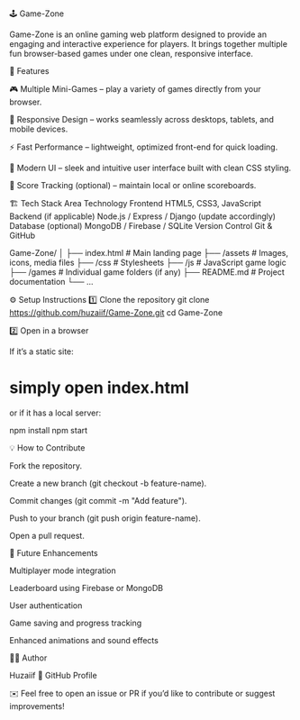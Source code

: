 🕹️ Game-Zone

Game-Zone is an online gaming web platform designed to provide an engaging and interactive experience for players.
It brings together multiple fun browser-based games under one clean, responsive interface.

🚀 Features

🎮 Multiple Mini-Games – play a variety of games directly from your browser.

🧭 Responsive Design – works seamlessly across desktops, tablets, and mobile devices.

⚡ Fast Performance – lightweight, optimized front-end for quick loading.

🌈 Modern UI – sleek and intuitive user interface built with clean CSS styling.

💾 Score Tracking (optional) – maintain local or online scoreboards.

🏗️ Tech Stack
Area	Technology
Frontend	HTML5, CSS3, JavaScript
Backend (if applicable)	Node.js / Express / Django (update accordingly)
Database (optional)	MongoDB / Firebase / SQLite
Version Control	Git & GitHub

Game-Zone/
│
├── index.html          # Main landing page
├── /assets             # Images, icons, media files
├── /css                # Stylesheets
├── /js                 # JavaScript game logic
├── /games              # Individual game folders (if any)
├── README.md           # Project documentation
└── ...


⚙️ Setup Instructions
1️⃣ Clone the repository
git clone https://github.com/huzaiif/Game-Zone.git
cd Game-Zone

2️⃣ Open in a browser

If it’s a static site:

# simply open index.html


or if it has a local server:

npm install
npm start

💡 How to Contribute

Fork the repository.

Create a new branch (git checkout -b feature-name).

Commit changes (git commit -m "Add feature").

Push to your branch (git push origin feature-name).

Open a pull request.

🧠 Future Enhancements

Multiplayer mode integration

Leaderboard using Firebase or MongoDB

User authentication

Game saving and progress tracking

Enhanced animations and sound effects

👨‍💻 Author

Huzaiif
🔗 GitHub Profile

✉️ Feel free to open an issue or PR if you’d like to contribute or suggest improvements!
